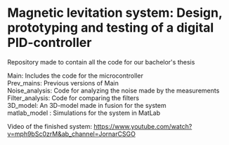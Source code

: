 # Magnetic levitation system: Design, prototyping and testing of a digital PID-controller
Repository made to contain all the code for our bachelor's thesis

Main: Includes the code for the microcontroller  
Prev_mains: Previous versions of Main  
Noise_analysis: Code for analyzing the noise made by the measurements  
Filter_analysis: Code for comparing the filters  
3D_model: An 3D-model made in fusion for the system  
matlab_model : Simulations for the system in MatLab  
  
  
Video of the finished system:
https://www.youtube.com/watch?v=mph9bSc0zrM&ab_channel=JornarCSGO
